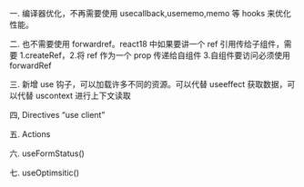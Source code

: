 一. 编译器优化，不再需要使用 usecallback,usememo,memo 等 hooks 来优化性能。

二. 也不需要使用 forwardref。react18 中如果要讲一个 ref 引用传给子组件，需要 1.createRef，2.将 ref 作为一个 prop 传递给自组件 3.自组件要访问必须使用 forwardRef

三. 新增 use 钩子，可以加载许多不同的资源。可以代替 useeffect 获取数据，可以代替 uscontext 进行上下文读取

四, Directives
“use client”

五. Actions

六. useFormStatus()

七. useOptimsitic()
